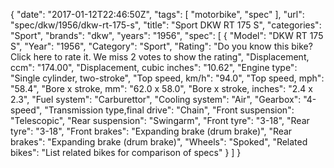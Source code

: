 {
    "date": "2017-01-12T22:46:50Z",
    "tags": [
        "motorbike",
        "spec"
    ],
    "url": "spec\/dkw\/1956\/dkw-rt-175-s",
    "title": "Sport DKW RT 175 S",
    "categories": "Sport",
    "brands": "dkw",
    "years": "1956",
    "spec": [
        {
            "Model": "DKW RT 175 S",
            "Year": "1956",
            "Category": "Sport",
            "Rating": "Do you know this bike?Click here to rate it. We miss 2 votes to show the rating",
            "Displacement, ccm": "174.00",
            "Displacement, cubic inches": "10.62",
            "Engine type": "Single cylinder, two-stroke",
            "Top speed, km\/h": "94.0",
            "Top speed, mph": "58.4",
            "Bore x stroke, mm": "62.0 x 58.0",
            "Bore x stroke, inches": "2.4 x 2.3",
            "Fuel system": "Carburettor",
            "Cooling system": "Air",
            "Gearbox": "4-speed",
            "Transmission type,final drive": "Chain",
            "Front suspension": "Telescopic",
            "Rear suspension": "Swingarm",
            "Front tyre": "3-18",
            "Rear tyre": "3-18",
            "Front brakes": "Expanding brake (drum brake)",
            "Rear brakes": "Expanding brake (drum brake)",
            "Wheels": "Spoked",
            "Related bikes": "List related bikes for comparison of specs"
        }
    ]
}